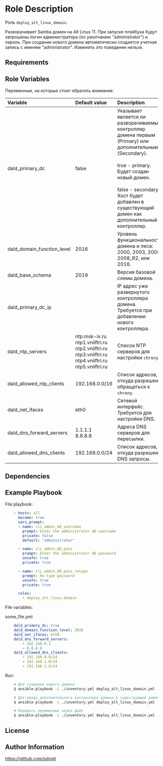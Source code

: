 Role Description
=========

Роль `deploy_alt_linux_domain`.

Разворачивает Samba домен на Alt Linux 11.
При запуске плэйбука будут запрошены логин администратора (по умолчанию "administrator") и пароль.
При создании нового домена автоматически создается учетная запись с именем "administrator". Изменить это поведение нельзя.


Requirements
------------



Role Variables
--------------

Переменные, на которые стоит обратить внимание:

| **Variable**               | **Default value**                                                                                                 | **Description**                                                                                                                                                                                                                                                   |
| :------------------------- | :---------------------------------------------------------------------------------------------------------------- | :---------------------------------------------------------------------------------------------------------------------------------------------------------------------------------------------------------------------------------------------------------------- |
| dald_primary_dc            | false                                                                                                             | Указывает является ли разворачиваемый контроллер домена первым (Primary) или дополнительным (Secondary).<br><br>true - primary.<br>Будет создан новый домен.<br><br>false - secondary.<br>Хост будет добавлен в существующий домен как дополнительный контроллер. |
| dald_domain_function_level | 2016                                                                                                              | Уровень функциональности домена и леса: 2000, 2003, 2008, 2008_R2, или 2016.                                                                                                                                                                                      |
| dald_base_schema           | 2019                                                                                                              | Версия базовой схемы домена.                                                                                                                                                                                                                                      |
| dald_primary_dc_ip         |                                                                                                                   | IP адрес уже развернутого контроллера домена. Требуется при добавлении нового контроллера.                                                                                                                                                                        |
| dald_ntp_servers           | ntp.msk-ix.ru<br>ntp1.vniiftri.ru<br>ntp2.vniiftri.ru<br>ntp3.vniiftri.ru<br>ntp4.vniiftri.ru<br>ntp5.vniiftri.ru | Список NTP серверов для настройки `chrony`.                                                                                                                                                                                                                       |
| dald_allowed_ntp_clients   | 192.168.0.0/16                                                                                                    | Список адресов, откуда разрешено обращаться к `chrony`.                                                                                                                                                                                                           |
| dald_net_ifaces            | eth0                                                                                                              | Сетевой интерфейс. Требуется для настройки DNS.                                                                                                                                                                                                                   |
| dald_dns_forward_servers   | 1.1.1.1<br>8.8.8.8                                                                                                | Адреса DNS серверов для пересылки.                                                                                                                                                                                                                                |
| dald_allowed_dns_clients   | 192.168.0.0/24                                                                                                    | Список адресов, откуда разрешены DNS запросы.                                                                                                                                                                                                                     |


Dependencies
------------



Example Playbook
----------------

File playbook:
```yaml
    - hosts: all
      become: true
      vars_prompt:
      - name: cli_admin_AD_username
        prompt: Enter the administrator AD username
        private: false
        default: "administrator"

      - name: cli_admin_AD_pass
        prompt: Enter the administrator AD password
        unsafe: true
        private: true

      - name: cli_admin_AD_pass_retype
        prompt: Re-type password
        unsafe: true
        private: true

      roles:
        - deploy_alt_linux_domain
```

File variables:

some_file.yml
```YAML
    dald_primary_dc: true
    dald_domain_function_level: 2016
    dald_net_ifaces: eth0
    dald_dns_forward_servers:
        - 192.168.0.1
        - 8.8.8.8
    dald_allowed_dns_clients:
        - 192.168.0.0/24
        - 192.168.1.0/24
        - 192.168.3.0/24
```

Run:
```bash
    # Для создания нового домена
    $ ansible-playbook -i ./inventory.yml deploy_alt_linux_domain.yml --ask-pass -u root -l "dc1.test.alt" -e "dald_primary_dc=true"

    # Для ввода дополнительного контроллера домена в существующий домен
    $ ansible-playbook -i ./inventory.yml deploy_alt_linux_domain.yml --ask-pass -u root -l "dc2.test.alt"

    # Передать переменные через файл
    $ ansible-playbook -i ./inventory.yml deploy_alt_linux_domain.yml --ask-pass -u root -l "dc1.test.alt" -e "@some_file.yml"
```


License
-------



Author Information
------------------

https://github.com/sdngit
